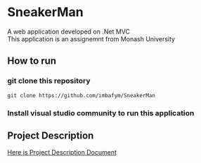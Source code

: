 # SneakerMan
A web application developed on .Net MVC <br>
This application is an assignemnt from Monash University 

## How to run
### git clone this repository
    git clone https://github.com/imbafym/SneakerMan
### Install visual studio community to run this application

## Project Description
[Here is Project Description Document](https://github.com/imbafym/SneakerMan/blob/master/design%20report%20D%20FIT5032.pdf)
